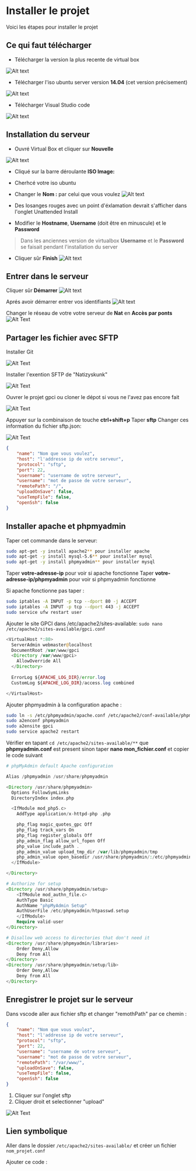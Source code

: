 # Installer le projet

Voici les étapes pour installer le projet

## Ce qui faut télécharger

- Télécharger la version la plus recente de virtual box

![Alt text](img/virtual-box.png)

- Télécharger l'iso ubuntu server version **14.04** (cet version précisement)

![Alt text](img/serveur-ubuntu-14-04.png)

- Télécharger Visual Studio code

![Alt text](img/vscode.png)

## Installation du serveur  

- Ouvré Virtual Box et cliquer sur **Nouvelle**

![Alt text](img/interface-virtualbox.png)

- Cliqué sur la barre déroulante **ISO Image:**
- Cherhcé votre iso ubuntu
- Changer le **Nom :** par celui que vous voulez
![Alt text](img/choisir-iso.png)

- Des losanges rouges avec un point d'éxlamation devrait s'afficher dans l'onglet Unattended Install
- Modifier le **Hostname**, **Username** (doit être en minuscule) et le **Password**

> Dans les anciennes version de virtualbox **Username** et le **Password** se faisait pendant l'installation du server

- Cliquer sûr **Finish**
![Alt text](img/changer-identifiant.png)

## Entrer dans le serveur  

Cliquer sûr **Démarrer**
![Alt text](img/demarrer-serveur.png)

Aprés avoir démarrer entrer vos identifiants
![Alt text](img/identifiant-seveur.png)

Changer le réseau de votre votre serveur de **Nat** en **Accès par ponts**
![Alt Text](gif/changer-reseau.gif)

## Partager les fichier avec SFTP

Installer Git

![Alt Text](img/git.png)

Installer l'exention SFTP de "Natizyskunk"

![Alt Text](gif/extension-sftp.gif)

Ouvrer le projet gpci ou cloner le dépot si vous ne l'avez pas encore fait

![Alt Text](gif/cloner-projet.gif)

Appuyer sur la combinaison de touche **ctrl+shift+p**
Taper **sftp**
Changer ces information du fichier sftp.json:

![Alt Text](gif/sftp.gif)

```json
{
    "name": "Nom que vous voulez",
    "host": "l'addresse ip de votre serveur",
    "protocol": "sftp",
    "port": 22,
    "username": "username de votre serveur",
    "username": "mot de passe de votre serveur",
    "remotePath": "/",
    "uploadOnSave": false,
    "useTempFile": false,
    "openSsh": false
}
```

## Installer apache et phpmyadmin

Taper cet commande dans le serveur:

```bash
sudo apt-get -y install apache2** pour installer apache
sudo apt-get -y install mysql-5.6** pour installer mysql
sudo apt-get -y install phpmyadmin** pour installer mysql
```

Taper **votre-adresse-ip** pour voir si apache fonctionne
Taper **votre-adresse-ip/phpmyadmin** pour voir si phpmyadmin fonctionne

Si apache fonctionne pas taper :

```bash
sudo iptables -A INPUT -p tcp --dport 80 -j ACCEPT
sudo iptables -A INPUT -p tcp --dport 443 -j ACCEPT
sudo service ufw restart user
```

Ajouter le site GPCI dans /etc/apache2/sites-available:
`sudo nano /etc/apache2/sites-available/gpci.conf`

```php
<VirtualHost *:80>
  ServerAdmin webmaster@localhost
  DocumentRoot /var/www/gpci
  <Directory /var/www/gpci>
    AllowOverride All
  </Directory>      
  
  ErrorLog ${APACHE_LOG_DIR}/error.log
  CustomLog ${APACHE_LOG_DIR}/access.log combined

</VirtualHost>
```

Ajouter phpmyadmin à la configuration apache :

```bash
sudo ln -s /etc/phpmyadmin/apache.conf /etc/apache2/conf-available/phpmyadmin.conf
sudo a2enconf phpmyadmin
sudo a2ensite gpci
sudo service apache2 restart
```

Vérifier en tapant `cd /etc/apache2/sites-available/**` que **phpmyadmin.conf** est present sinon taper **nano mon_fichier.conf** et copier le code suivant

```php
# phpMyAdmin default Apache configuration

Alias /phpmyadmin /usr/share/phpmyadmin

<Directory /usr/share/phpmyadmin>
  Options FollowSymLinks
  DirectoryIndex index.php

  <IfModule mod_php5.c>
    AddType application/x-httpd-php .php

    php_flag magic_quotes_gpc Off
    php_flag track_vars On
    php_flag register_globals Off
    php_admin_flag allow_url_fopen Off
    php_value include_path .
    php_admin_value upload_tmp_dir /var/lib/phpmyadmin/tmp
    php_admin_value open_basedir /usr/share/phpmyadmin/:/etc/phpmyadmin/:/var/lib/phpmyadmin/:/usr/share/php/php-gettext/:/usr/share/javascript/
  </IfModule>

</Directory>

# Authorize for setup
<Directory /usr/share/phpmyadmin/setup>
    <IfModule mod_authn_file.c>
    AuthType Basic
    AuthName "phpMyAdmin Setup"
    AuthUserFile /etc/phpmyadmin/htpasswd.setup
    </IfModule>
    Require valid-user
</Directory>

# Disallow web access to directories that don't need it
<Directory /usr/share/phpmyadmin/libraries>
    Order Deny,Allow
    Deny from All
</Directory>
<Directory /usr/share/phpmyadmin/setup/lib>
    Order Deny,Allow
    Deny from All
</Directory>
```

## Enregistrer le projet sur le serveur

Dans vscode aller aux fichier sftp et changer "remothPath" par ce chemin :

```json
{
    "name": "Nom que vous voulez",
    "host": "l'addresse ip de votre serveur",
    "protocol": "sftp",
    "port": 22,
    "username": "username de votre serveur",
    "username": "mot de passe de votre serveur",
    "remotePath": "/var/www/",
    "uploadOnSave": false,
    "useTempFile": false,
    "openSsh": false
}
```

1. Cliquer sur l'onglet sftp
1. Cliquer droit et selectionner "upload"

![Alt Text](img/sftp-upload.png)

## Lien symbolique

Aller dans le dossier `/etc/apache2/sites-available/` et créer un fichier `nom_projet.conf`

Ajouter ce code :

